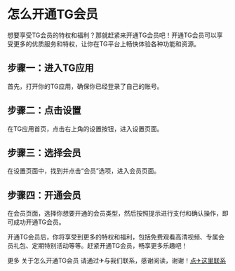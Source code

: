 # 怎么开通TG会员

想要享受TG会员的特权和福利？那就赶紧来开通TG会员吧！开通TG会员可以享受更多的优质服务和特权，让你在TG平台上畅快体验各种功能和资源。

## 步骤一：进入TG应用

首先，打开你的TG应用，确保你已经登录了自己的账号。

## 步骤二：点击设置

在TG应用首页，点击右上角的设置按钮，进入设置页面。

## 步骤三：选择会员

在设置页面中，找到并点击“会员”选项，进入会员页面。

## 步骤四：开通会员

在会员页面，选择你想要开通的会员类型，然后按照提示进行支付和确认操作，即可成功开通TG会员。

开通TG会员后，你将享受到更多的特权和福利，包括免费观看高清视频、专属会员礼包、定期特别活动等等。赶紧开通TG会员，畅享更多乐趣吧！

更多 关于怎么开通TG会员 请通过✈与我们联系，感谢阅读，谢谢！[点✈这里联系](https://trx.tw)